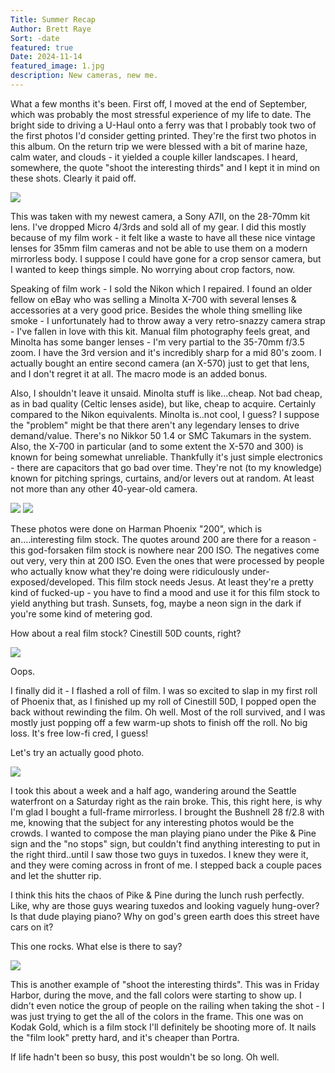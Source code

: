```yaml
---
Title: Summer Recap
Author: Brett Raye
Sort: -date
featured: true
Date: 2024-11-14
featured_image: 1.jpg
description: New cameras, new me.
---
```


What a few months it's been. First off, I moved at the end of September, which was probably the most stressful experience of my life to date. The bright side to driving a U-Haul onto a ferry was that I probably took two of the first photos I'd consider getting printed. They're the first two photos in this album. On the return trip we were blessed with a bit of marine haze, calm water, and clouds - it yielded a couple killer landscapes. I heard, somewhere, the quote "shoot the interesting thirds" and I kept it in mind on these shots. Clearly it paid off.

![](1.jpg)

This was taken with my newest camera, a Sony A7II, on the 28-70mm kit lens. I've dropped Micro 4/3rds and sold all of my gear. I did this mostly because of my film work - it felt like a waste to have all these nice vintage lenses for 35mm film cameras and not be able to use them on a modern mirrorless body. I suppose I could have gone for a crop sensor camera, but I wanted to keep things simple. No worrying about crop factors, now.

Speaking of film work - I sold the Nikon which I repaired. I found an older fellow on eBay who was selling a Minolta X-700 with several lenses & accessories at a very good price. Besides the whole thing smelling like smoke - I unfortunately had to throw away a very retro-snazzy camera strap - I've fallen in love with this kit. Manual film photography feels great, and Minolta has some banger lenses - I'm very partial to the 35-70mm f/3.5 zoom. I have the 3rd version and it's incredibly sharp for a mid 80's zoom. I actually bought an entire second camera (an X-570) just to get that lens, and I don't regret it at all. The macro mode is an added bonus. 

Also, I shouldn't leave it unsaid. Minolta stuff is like...cheap. Not bad cheap, as in bad quality (Celtic lenses aside), but like, cheap to acquire. Certainly compared to the Nikon equivalents. Minolta is..not cool, I guess? I suppose the "problem" might be that there aren't any legendary lenses to drive demand/value. There's no Nikkor 50 1.4 or SMC Takumars in the system. Also, the X-700 in particular (and to some extent the X-570 and 300) is known for being somewhat unreliable. Thankfully it's just simple electronics - there are capacitors that go bad over time. They're not (to my knowledge) known for pitching springs, curtains, and/or levers out at random. At least not more than any other 40-year-old camera.

![](3.jpg) ![](5.jpg)

These photos were done on Harman Phoenix "200", which is an....interesting film stock. The quotes around 200 are there for a reason - this god-forsaken film stock is nowhere near 200 ISO. The negatives come out very, very thin at 200 ISO. Even the ones that were processed by people who actually know what they're doing were ridiculously under-exposed/developed. This film stock needs Jesus. At least they're a pretty kind of fucked-up - you have to find a mood and use it for this film stock to yield anything but trash. Sunsets, fog, maybe a neon sign in the dark if you're some kind of metering god.

How about a real film stock? Cinestill 50D counts, right?

![](6.jpg)

Oops.

I finally did it - I flashed a roll of film. I was so excited to slap in my first roll of Phoenix that, as I finished up my roll of Cinestill 50D, I popped open the back without rewinding the film. Oh well. Most of the roll survived, and I was mostly just popping off a few warm-up shots to finish off the roll. No big loss. It's free low-fi cred, I guess!

Let's try an actually good photo. 

![](7.jpg)

I took this about a week and a half ago, wandering around the Seattle waterfront on a Saturday right as the rain broke. This, this right here, is why I'm glad I bought a full-frame mirrorless. I brought the Bushnell 28 f/2.8 with me, knowing that the subject for any interesting photos would be the crowds. I wanted to compose the man playing piano under the Pike & Pine sign and the "no stops" sign, but couldn't find anything interesting to put in the right third..until I saw those two guys in tuxedos. I knew they were it, and they were coming across in front of me. I stepped back a couple paces and let the shutter rip.

I think this hits the chaos of Pike & Pine during the lunch rush perfectly. Like, why are those guys wearing tuxedos and looking vaguely hung-over? Is that dude playing piano? Why on god's green earth does this street have cars on it? 

This one rocks. What else is there to say?

![](8.jpg)

This is another example of "shoot the interesting thirds". This was in Friday Harbor, during the move, and the fall colors were starting to show up. I didn't even notice the group of people on the railing when taking the shot - I was just trying to get the all of the colors in the frame. This one was on Kodak Gold, which is a film stock I'll definitely be shooting more of. It nails the "film look" pretty hard, and it's cheaper than Portra.

If life hadn't been so busy, this post wouldn't be so long. Oh well.
